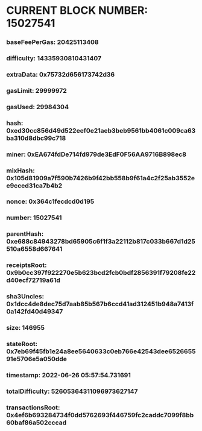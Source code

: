 # CURRENT BLOCK NUMBER: 15027541

### baseFeePerGas: 20425113408
### difficulty: 14335930810431407
### extraData: 0x75732d656173742d36
### gasLimit: 29999972
### gasUsed: 29984304
### hash: 0xed30cc856d49d522eef0e21aeb3beb9561bb4061c009ca63ba310d8dbc99c718
### miner: 0xEA674fdDe714fd979de3EdF0F56AA9716B898ec8
### mixHash: 0x105d81909a7f590b7426b9f42bb558b9f61a4c2f25ab3552ee9cced31ca7b4b2
### nonce: 0x364c1fecdcd0d195
### number: 15027541
### parentHash: 0xe688c84943278bd65905c6f1f3a22112b817c033b667d1d25510a6558d667641
### receiptsRoot: 0x9b0cc397f922270e5b623bcd2fcb0bdf2856391f79208fe22d40ecf72719a61d
### sha3Uncles: 0x1dcc4de8dec75d7aab85b567b6ccd41ad312451b948a7413f0a142fd40d49347
### size: 146955
### stateRoot: 0x7eb69f45fb1e24a8ee5640633c0eb766e42543dee652665591e5706e5a050dde
### timestamp: 2022-06-26 05:57:54.731691
### totalDifficulty: 52605364311096973627147
### transactionsRoot: 0x4ef6b693284734f0dd5762693f446759fc2caddc7099f8bb60baf86a502cccad
